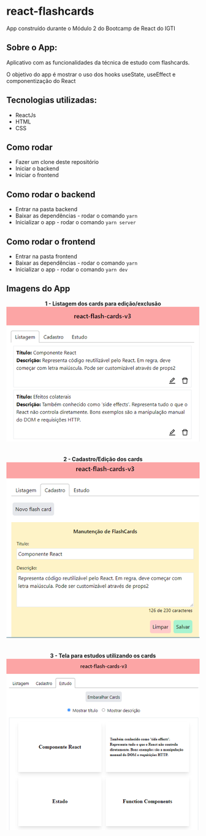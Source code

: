 # react-flashcards
App construído durante o Módulo 2 do Bootcamp de React do IGTI


## Sobre o App:
Aplicativo com as funcionalidades da técnica de estudo com flashcards.

O objetivo do app é mostrar o uso dos hooks useState, useEffect e componentização do React

## Tecnologias utilizadas:
* ReactJs
* HTML
* CSS

## Como rodar
* Fazer um clone deste repositório
* Iniciar o backend
* Iniciar o frontend

## Como rodar o backend
* Entrar na pasta backend
* Baixar as dependências - rodar o comando ``` yarn ```
* Inicializar o app - rodar o comando ``` yarn server ```

## Como rodar o frontend
* Entrar na pasta frontend
* Baixar as dependências - rodar o comando ``` yarn ```
* Inicializar o app - rodar o comando ``` yarn dev ```

## Imagens do App

<div align="center">
  <div><strong>1 - Listagem dos cards para edição/exclusão</strong></div>
  <img src="/print-sistema-lista.PNG">
</div>
<br/><br/>
<div align="center">
  <div><strong>2 - Cadastro/Edição dos cards</strong></div>
  <img src="/print-sistema-cadastro.PNG">
</div>
<br/><br/>
<div align="center">
  <div><strong>3 - Tela para estudos utilizando os cards</strong></div>
  <img src="/print-sistema-estudo.PNG">
</div>
